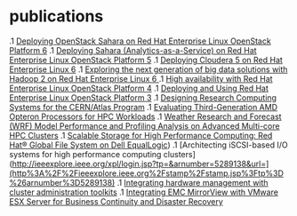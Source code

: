 # publications

.1 [Deploying OpenStack Sahara on Red Hat Enterprise Linux OpenStack Platform 6](https://access.redhat.com/sites/default/files/attachments/sahara_osp6_final_04282015.pdf)
.1 [Deploying Sahara (Analytics-as-a-Service) on Red Hat Enterprise Linux OpenStack Platform 5](http://www.redhat.com/en/files/resources/en-rhel-deploying-sahara-100914.pdf)
.1 [Deploying Cloudera 5 on Red Hat Enterprise Linux 6](https://www.redhat.com/en/files/resources/en-rhel-deploying-cloudera-rhel-6.pdf)
.1 [Exploring the next generation of big data solutions with Hadoop 2 on Red Hat Enterprise Linux 6 ](http://www.redhat.com/en/files/resources/en-rhel-exploring-next-generation-big-data-solutions-hadoop-2.pdf)
.1 [High availability with Red Hat Enterprise Linux OpenStack Platform 4](http://www.redhat.com/en/files/resources/en-high-availability-with-red-hat-enterprise-linux-openstack-platform-4.pdf)
.1 [Deploying and Using Red Hat Enterprise Linux OpenStack Platform 3](https://access.redhat.com/sites/default/files/attachments/rhelosp3_final_13_08_17.pdf)
.1 [Designing Research Computing Systems for the CERN/Atlas Program](http://www.dell.com/Downloads/Global/Power/ps4q09-20100175-Stemple.pdf)
.1 [Evaluating Third-Generation AMD Opteron Processors for HPC Workloads](http://www.dell.com/Downloads/Global/Power/ps4q08-20080427-Liberman.pdf)
.1 [Weather Research and Forecast (WRF) Model  Performance and Profiling Analysis on Advanced Multi-core HPC Clusters](http://www.hpcadvisorycouncil.com/pdf/2009%20LCI%20International%20-%20WRF%20Model.pdf)
.1 [Scalable Storage for High Performance Computing: Red Hat® Global File System on Dell EqualLogic](http://www.dell.com/downloads/global/solutions/dell_equal_logic.pdf))
.1 [Architecting iSCSI-based I/O systems for high performance computing clusters](http://ieeexplore.ieee.org/xpl/login.jsp?tp=&arnumber=5289138&url=](http%3A%2F%2Fieeexplore.ieee.org%2Fstamp%2Fstamp.jsp%3Ftp%3D%26arnumber%3D5289138)
.1 [Integrating hardware management with cluster administration toolkits](http://dl.acm.org/citation.cfm?id=1545007.1545090&coll=DL&dl=GUIDE)
.1 [Integrating EMC MirrorView with VMware ESX Server for Business Continuity and Disaster Recovery](http://www.dell.com/downloads/global/power/ps4q06-20060374-Liberman-OE.pdf)
